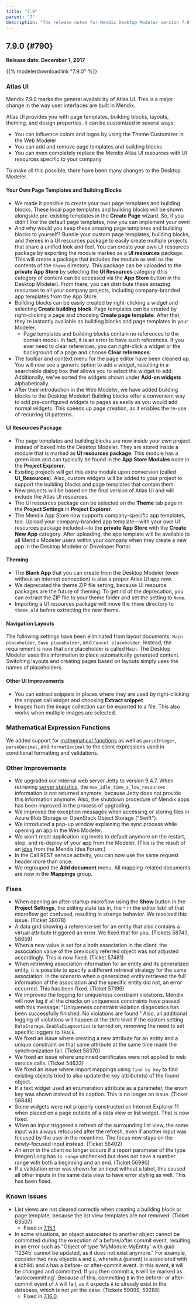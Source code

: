 ```yaml
---
title: "7.9"
parent: "7"
description: "The release notes for Mendix Desktop Modeler version 7.9 (including all patches) with details on new features, bug fixes, and known issues."
---
```


## 7.9.0 {#790}

**Release date: December 1, 2017**

{{% modelerdownloadlink "7.9.0" %}}

### Atlas UI 

Mendix 7.9.0 marks the general availability of Atlas UI. This is a major change in the way user interfaces are built in Mendix.

Atlas UI provides you with page templates, building blocks, layouts, theming, and design properties. It can be customized in several ways:

* You can influence colors and logos by using the Theme Customizer in the Web Modeler
* You can add and remove page templates and building blocks
* You can even completely replace the Mendix Atlas UI resources with UI resources specific to your company

To make all this possible, there have been many changes to the Desktop Modeler.

#### Your Own Page Templates and Building Blocks

* We made it possible to create your own page templates and building blocks. These local page templates and building blocks will be shown alongside pre-existing templates in the **Create Page** wizard. So, if you didn’t like the default page templates, now you can implement your own!
* And why would you keep these amazing page templates and building blocks to yourself? Bundle your custom page templates, building blocks, and themes in a UI resources package to easily create multiple projects that share a unified look and feel. You can create your own UI resources package by exporting the module marked as a **UI resources** package. This will create a package that includes the module as well as the contents of the `theme` directory. This package can be uploaded to the **private App Store** by selecting the **UI Resources** category (this category of content can be accessed via the **App Store** button in the Desktop Modeler). From there, you can distribute these amazing resources to all your company projects, including company-branded app templates from the App Store.
*  Building blocks can be easily created by right-clicking a widget and selecting **Create building block**. Page templates can be created by right-clicking a page and choosing **Create page template**. After that, they're instantly available as building blocks and page templates in your Modeler.
    * Page templates and building blocks contain no references to the domain model. In fact, it is an error to have such references. If you ever need to clear references, you can right-click a widget or the background of a page and choose **Clear references**.
* The toolbar and context menu for the page editor have been cleaned up. You will now see a generic option to add a widget, resulting in a searchable dialog box that allows you to select the widget to add. Additionally, we've sorted the widgets shown under **Add-on widgets** alphabetically.
* After their introduction in the Web Modeler, we have added building blocks to the Desktop Modeler! Building blocks offer a convenient way to add pre-configured widgets to pages as easily as you would add normal widgets. This speeds up page creation, as it enables the re-use of recurring UI patterns.

#### UI Resources Package

* The page templates and building blocks are now inside your own project instead of baked into the Desktop Modeler. They are stored inside a module that is marked as **UI resources package**. This module has a green icon and can typically be found in the **App Store Modules** node in the **Project Explorer**. 
* Existing projects will get this extra module upon conversion (called **UI_Resources**). Also, custom widgets will be added to your project to support the building blocks and page templates that contain them.
* New projects will be based on the final version of Atlas UI and will include the Atlas UI resources.
* The UI resources package can be selected on the **Theme** tab page in the **Project Settings** in **Project Explorer**.
* The Mendix App Store now supports company-specific app templates, too. Upload your company-branded app template—with your own UI resources package included—to the **private App Store** with the **Create New App** category. After uploading, the app template will be available to all Mendix Modeler users within your company when they create a new app in the Desktop Modeler or Developer Portal.

#### Theming

* The **Blank App** that you can create from the Desktop Modeler (even without an internet connection) is also a proper Atlas UI app now.
* We deprecated the theme ZIP file setting, because UI resource packages are the future of theming. To get rid of the deprecation, you can extract the ZIP file to your theme folder and set the setting to `None`.
* Importing a UI resources package will move the `theme` directory to `theme_old` before extracting the new theme. 

#### Navigation Layouts

The following settings have been eliminated from layout documents: `Main placeholder`, `Save placeholder`, and `Cancel placeholder`. Instead, the requirement is now that one placeholder is called `Main`. The Desktop Modeler uses this information to place automatically generated content. Switching layouts and creating pages based on layouts simply uses the names of placeholders.

#### Other UI Improvements

* You can extract snippets in places where they are used by right-clicking the snippet call widget and choosing **Extract snippet**.
* Images from the image collection can be exported to a file. This also works when multiple images are selected.

### Mathematical Expression Functions

We added support for [mathematical functions](/refguide7/mathematical-function-calls) as well as `parseInteger`, `parseDecimal`, and `formatDecimal` to the client expressions used in conditional formatting and validations.

### Other Improvements

* We upgraded our internal web server Jetty to version 9.4.7. When retrieving [server statistics](/refguide7/monitoring-mendix-runtime#5-server-statistics), the `max_idle_time_s_low_resources` information is not returned anymore, because Jetty does not provide this information anymore. Also, the shutdown procedure of Mendix apps has been improved in the process of upgrading.
* We improved the exception messages when accessing or storing files in Azure Blob Storage or OpenStack Object Storage ("Swift").
* We introduced a pop-up window explaining the sync process while opening an app in the Web Modeler.
* We won't reset application log levels to default anymore on the restart, stop, and re-deploy of your app from the Modeler. (This is the result of an [idea](https://forum.mendixcloud.com/link/ideas/265) from the Mendix Idea Forum.)
* In the Call REST service activity, you can now use the same request header more than once.
* We regrouped the **Add document** menu. All mapping-related documents are now in the **Mappings** group.

### Fixes

* When opening an after-startup microflow using the **Show** button in the **Project Settings**, the editing state (as in, the `*` in the editor tab) of that microflow got confused, resulting in strange behavior. We resolved this issue. (Ticket 38078)
* A data grid showing a reference set for an entity that also contains a virtual attribute triggered an error. We fixed that for you. (Tickets 58743, 58659)
* When a new value is set for a both association in the client, the association value of the previously referred object was not adjusted accordingly. This is now fixed. (Ticket 57481)
* When retrieving association information for an entity and its generalized entity, it is possible to specify a different retrieval strategy for the same association. In the scenario when a generalized entity retrieved the full information of the association and the specific entity did not, an error occurred. This has been fixed. (Ticket 57199)
* We improved the logging for uniqueness constraint violations. Mendix will now log if all the checks on uniqueness constraints have passed with this message: "Uniqueness constraint violation diagnostics has been successfully finished. No violations are found." Also, all additional logging of violations will happen at the `INFO` level if the custom setting `DataStorage.EnableDiagnostics` is turned on, removing the need to set specific loggers to `TRACE`.
* We fixed an issue where creating a new attribute for an entity and a unique constraint on that same attribute at the same time made the synchronization fail. (Ticket 58370)
* We fixed an issue where unpinned certificates were not applied to web service calls. (Ticket 54633)
* We fixed an issue where import mappings using `find by key` to find existing objects tried to also update the key attribute(s) of the found object.
* <a name="58848"></a>If a text widget used an enumeration attribute as a parameter, the enum key was shown instead of its caption. This is no longer an issue. (Ticket 58848)
* Some widgets were not properly constructed on Internet Explorer 11 when placed on a page outside of a data view or list widget. That is now fixed.
* When an input triggered a refresh of the surrounding list view, the same input was always refocused after the refresh, even if another input was focused by the user in the meantime. The focus now stays on the newly-focused input instead. (Ticket 56402)
* An error in the client no longer occurs if a report parameter of the type Integer/Long has `Is range` unchecked but does not have a number range with both a beginning and an end. (Ticket 56990)
* If a validation error was shown for an input without a label, this caused all other inputs in the same data view to have error styling as well. This has been fixed.

### Known Issues

* List views are not cleared correctly when creating a building block or page template, because the list view templates are not removed. (Ticket 63507)
	* Fixed in [7.15.1](7.15#63507).
* In some situations, an object associated to another object cannot be committed during the execution of a before/after commit event, resulting in an error such as "Object of type 'MyModule.MyEntity' with guid '12345' cannot be updated, as it does not exist anymore." For example, consider two new objects `A` and `B`, wherein `A` (parent) is associated with `B` (child) and `A` has a before- or after-commit event. In this event, `B` will be changed and committed. If you then commit `A`, `B` will be marked as 'autocommitting'. Because of this, committing `B` in the before- or after-commit event of `A` will fail, as it expects `A` to already exist in the database, which is not yet the case. (Tickets 59099, 59288)
	* Fixed in [7.16.0](7.16#59099).
